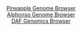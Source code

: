 <div id="Pineapple_Genome_Browser" align="center">
  <a href="https://igv.org/app/?sessionURL=blob:zZJfb5swFMW_i6VOm0TAQICAVE0k_bMubackTchSVciAIU7BpraBpFG..9xq0146qXnYNMkP9tW17znHvz1oMReEURAASzcd3TSBBsSadTNU1SW.RRUWIMhRKbAGOM4xxzTFINiDHAmJ5tNrdXMtZS0CwyCy7lWIFkwXto4q9Mwo6oSessoYsbJECeNIMi6MIUctM0jR9jqcoLrW1Wxbd4wMSWSgsl4zKphRY1rEnXov_lWKC0xZheOqKSV5FRArPUpjpufocxjNwjTFQozx7io7DcdX4cI.n68u3dFq_u1LNHejDzNSUCQbjk8h2eya6dcLM.HXd09dEnWy8iZ15uSDE_vsw_m2JhyLU9MzB7bjQt9SwRCa4e3_5FktcqRvutoVYUbHy.9yfjYub_jWjxaL6Wa0fPyD74MGSpY2igOQrrkXmFCzoas5ltt72ZoDDUJfpcMZAcH9gwYkR.mjar_fA7mrFS1A4KfmFRwNMJ5hDoKeD6Fn.r7l9L0.9H3zoO1Bw8u_F.3FfOp70Aoty41zUkqFchYLWgsdUaq3aa4Xz0dmebud3KTkrrlwb6W_zW3_fLKJlsVlcjV5M0tb.VejX79PGX2Pon9C3XuE6DI5FrXZZuVVJ9ZQtiOr7y9xuBjXg6FjXUf94duwvQR0XDg54xWSql9V1PEnby3iBFGpCi0RJCElkbtI5cg6EJiWrbAFKSuZ4hDwIvkINaiZDvz0G0_78HD4AQ--">Pineapple Genome Browser</a>
</div>
<div id="Alphonso_Genome_Browser" align="center">
  <a href="https://igv.org/app/?sessionURL=blob:zZJRT9swFIX_iyXQJqVJnLQJiYSmUlIolA1IQzsQitzESTwcO9huQlv1v89Dm_bCJPqwaZIf7Ktr33OOvy1osZCEMxACx4QDE0JgAFnxLkZ1Q_FnVGMJwgJRiQ0gcIEFZhkG4RYUSCqU3E71zUqpRoaWRVTTqxEruSldE9VowxnqpJnx2hpxStGSC6S4kNaJQC23SNn2OrxETWPq2a45sHKkkIVoU3EmudVgVqadfi_9VUpLzHiN03pFFXkVkGo9WmNuFujTcB4PswxLeYnXk_x4eDkZ3rlRcn_mje6TL.fzxJsfxqRkSK0EPl6curLkiziuRsUmmslkId145lXTq.7APT2MXhoisDyGPjxyB559NNDBEJbjl__Js15kT9_jrzfJgTOOLvr9DNGLxemz45_1N99WsGredu6BnQEoz1aaBJBVwg.hbbi2Zwwcr_djC48M2w50PoITED48GkAJlD3p9octUOtG8wIkfl69omMALnIsQNgLbNuHQeAM.n7fDgK4M7ZgJejfC3ec3Aa.7Qwdx0sLQpWGOU8la6SJGDPbrDDLzZ5pPqNZHMCcdlmsQx216Nye0vH9jXpqRtEf0jSAHv76hdrqezT9E_LeI8RUy31xm92xdcsi2Pf4gXPiT6KnaXSZXV933kS9jZuv7e4XTsFFjZTu1xV9_ElciwRBTOlCSyRZEkrUeq5z5B0IoeNqcEHGKdckAlEuP9iGbcCB_fE3oO7ucfcd">Alphonso Genome Browser</a>
</div>


<div id="DAF_Genomics_Browser" align="center">
  <a href="https://igv.org/app/?sessionURL=blob:tZFra9swFIb_i6D95Kvs2LEhDJPUTcnaQoyXtaWEM1mOvVmSK8lLu5D_PuG2DDbKGHQgCYlzeV.d54C.U6lawVGKsONPHN9HFlKN2BfA.o5eAaMKpTV0ilpI0ppKyglF6QHVoDSU64.mstG6V6nrVlDbO8oFa4lyVOBAbysx6IaaVBs7wOCH4LBXDhHMJGtwoesbwZVwgRCqlO25PeW77R7M8Rrbji3plg2dbkfVrTFhjFVODcZtyyv6.Bcj_0HZrPZDtimysX5Fny6qWba6yD4FZ.XteTS_La.XmzLanBbtjoMeJJ2x.nrxtRj2Il9Nb5ZZ_jm_HAK.Cbr55UmwOD177FtJ1cyP_WkwibwkQUcLdYIMBgEijfRTP7RiPLVwGNovV5NoZiBFi9K7ewtpCeSbSb87IP3UG1BI0YdhZGYhISsqUWonnhf7SYInYRwaFf9oHdAgu3cmmZfrJPZwhnHkfAFm9Ou2G8dnhP4MvhfG3zqb_a.YFER4uitUuX4Q4fm8OsG5V6nFDWHLmLwBykJvfqwWkoE2oefnCxbojB6jXP_iEhzvjz8B">DAF Genomics Browser</a>
</div>
